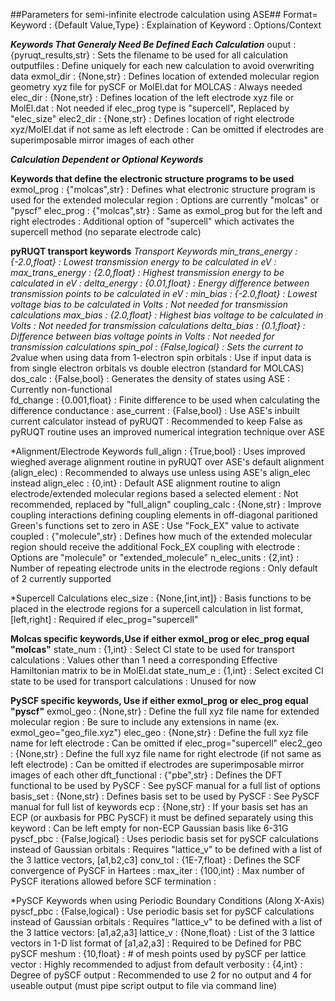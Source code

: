 ##Parameters for semi-infinite electrode calculation using ASE##
Format= Keyword : {Default Value,Type} : Explaination of Keyword : Options/Context

***Keywords That Generaly Need Be Defined Each Calculation***
  ouput     : {pyruqt_results,str} : Sets the filename to be used for all calculation outputfiles                                      : Define uniquely for each new calculation to avoid overwriting data
  exmol_dir : {None,str}           : Defines location of extended molecular region geometry xyz file for pySCF or MolEl.dat for MOLCAS : Always needed
  elec_dir  : {None,str}           : Defines location of the left electrode xyz file or MolEl.dat                                      : Not needed if elec_prog type is "supercell", Replaced by "elec_size"
  elec2_dir : {None,str}           : Defines location of right electrode xyz/MolEl.dat if not same as left electrode                   : Can be omitted if electrodes are superimposable mirror images of each other

***Calculation Dependent or Optional Keywords***

**Keywords that define the electronic structure programs to be used**
  exmol_prog : {"molcas",str} : Defines what electronic structure program is used for the extended molecular region : Options are currently "molcas" or "pyscf"
  elec_prog  : {"molcas",str} : Same as exmol_prog but for the left and right electrodes                            : Additional option of "supercell" which activates the supercell method (no separate electrode calc)

**pyRUQT transport keywords**
 *Transport Keywords
  min_trans_energy : {-2.0,float}    : Lowest transmission energy to be calculated  in eV                        :
  max_trans_energy : {2.0,float}     : Highest transmission energy to be calculated in eV                        :
  delta_energy     : {0.01,float}    : Energy difference between transmission points to be calculated in eV      :
  min_bias         : {-2.0,float}    : Lowest voltage bias to be calculated in Volts                             : Not needed for transmission calculations
  max_bias         : {2.0,float}     : Highest bias voltage to be calculated in Volts                            : Not needed for transmission calculations
  delta_bias       : {0.1,float}     : Difference between bias voltage points in Volts                           : Not needed for transmission calculations
  spin_pol         : {False,logical} : Sets the current to 2*value when using data from 1-electron spin orbitals : Use if input data is from single electron orbitals vs double electron (standard for MOLCAS)
  dos_calc         : {False,bool}    : Generates the density of states using ASE                                 : Currently non-functional         
  fd_change        : {0.001,float}   : Finite difference to be used when calculating the difference conductance  :
  ase_current      : {False,bool}    : Use ASE's inbuilt current calculator instead of pyRUQT                    : Recommended to keep False as pyRUQT routine uses an improved numerical integration technique over ASE

 *Alignment/Electrode Keywords
  full_align    : {True,bool}      : Uses improved wieghed average alignment routine in pyRUQT over ASE's default alignment (align_elec)                      : Recommended to always use unless using ASE's align_elec instead
  align_elec    : {0,int}          : Default ASE alignment routine to align electrode/extended molecular regions based a selected element                     : Not recommended, replaced by "full_align"
  coupling_calc : {None,str}       : Improve coupling interactions defining coupling elements in off-diagonal paritioned Green's functions set to zero in ASE : Use "Fock_EX" value to activate
  coupled       : {"molecule",str} : Defines how much of the extended molecular region should receive the additional Fock_EX coupling with electrode          : Options are "molecule" or "extended_molecule"
  n_elec_units  : {2,int}          : Number of repeating electrode units in the electrode regions                                                             : Only default of 2 currently supported

 *Supercell Calculations
  elec_size : {None,[int,int]} : Basis functions to be placed in the electrode regions for a supercell calculation in list format, [left,right] : Required if elec_prog="supercell"


**Molcas specific keywords,Use if either exmol_prog or elec_prog equal "molcas"**
  state_num   : {1,int} : Select CI state to be used for transport calculations         : Values other than 1 need a corresponding Effective Hamiltonian matrix to be in MolEl.dat
  state_num_e : {1,int} : Select excited CI state to be used for transport calculations : Unused for now


**PySCF specific keywords, Use if either exmol_prog or elec_prog equal "pyscf"**
  exmol_geo      : {None,str}      : Define the full xyz file name for extended molecular region                                               : Be sure to include any extensions in name (ex. exmol_geo="geo_file.xyz")
  elec_geo       : {None,str}      : Define the full xyz file name for left electrode                                                          : Can be omitted if elec_prog="supercell" 
  elec2_geo      : {None,str}      : Define the full xyz file name for right electrode (if not same as left electrode)                         : Can be omitted if electrodes are superimposable mirror images of each other
  dft_functional : {"pbe",str}     : Defines the DFT functional to be used by PySCF                                                            : See pySCF manual for a full list of options
  basis_set      : {None,str}      : Defines basis set to be used by PySCF                                                                     : See PySCF manual for full list of keywords
  ecp            : {None,str}      : If your basis set has an ECP (or auxbasis for PBC PySCF) it must be defined separately using this keyword : Can be left empty for non-ECP Gaussian basis like 6-31G
  pyscf_pbc      : {False,logical} : Uses periodic basis set for pySCF calculations instead of Gaussian orbitals                               : Requires "lattice_v" to be defined with a list of the 3 lattice vectors, [a1,b2,c3]
  conv_tol       : {1E-7,float}    : Defines the SCF convergence of PySCF in Hartees                                                           :
  max_iter       : {100,int}       : Max number of PySCF iterations allowed before SCF termination                                             :

 *PySCF Keywords when using Periodic Boundary Conditions (Along X-Axis)
  pyscf_pbc     : {False,logical} : Use periodic basis set for pySCF calculations instead of Gaussian orbitals : Requires "lattice_v" to be defined with a list of the 3 lattice vectors: [a1,a2,a3]
  lattice_v     : {None,float}    : List of the 3 lattice vectors in 1-D list format of [a1,a2,a3]             : Required to be Defined for PBC pySCF
  meshum        : {10,float}      : # of mesh points used by pySCF per lattice vector                          : Highly recommended to adjust from default
  verbosity     : {4,int}         : Degree of pySCF output                                                     : Recommended to use 2 for no output and 4 for useable output (must pipe script output to file via command line)
